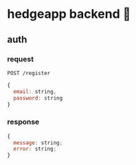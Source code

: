 # hedgeapp backend :hedgehog:

## auth

### request

```http
POST /register
```

```js
{
  email: string,
  password: string
}
```

### response

```js
{
  message: string;
  error: string;
}
```
